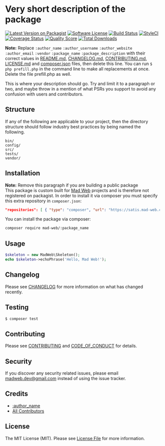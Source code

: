 # Very short description of the package

[![Latest Version on Packagist][ico-version]][link-packagist]
[![Software License][ico-license]](LICENSE.md)
[![Build Status][ico-travis]][link-travis]
[![StyleCI][ico-style]][link-style]
[![Coverage Status][ico-scrutinizer]][link-scrutinizer]
[![Quality Score][ico-code-quality]][link-code-quality]
[![Total Downloads][ico-downloads]][link-downloads]

**Note:** Replace ```:author_name``` ```:author_username``` ```:author_website``` ```:author_email``` ```:vendor``` ```:package_name``` ```:package_description``` with their correct values in [README.md](README.md), [CHANGELOG.md](CHANGELOG.md), [CONTRIBUTING.md](CONTRIBUTING.md), [LICENSE.md](LICENSE.md) and [composer.json](composer.json) files, then delete this line. You can run `$ php prefill.php` in the command line to make all replacements at once. Delete the file prefill.php as well.

This is where your description should go. Try and limit it to a paragraph or two, and maybe throw in a mention of what
PSRs you support to avoid any confusion with users and contributors.

## Structure

If any of the following are applicable to your project, then the directory structure should follow industry best practices by being named the following.

```
bin/        
config/
src/
tests/
vendor/
```

## Installation

**Note:** Remove this paragraph if you are building a public package  
This package is custom built for [Mad Web](https://github.com/mad-web) projects and is therefore not registered on packagist. In order to install it via composer you must specify this extra repository in `composer.json`:

```json
"repositories": [ { "type": "composer", "url": "https://satis.mad-web.com/" } ]
```

You can install the package via composer:

```bash
composer require mad-web/:package_name
```

## Usage

``` php
$skeleton = new MadWeb\Skeleton();
echo $skeleton->echoPhrase('Hello, Mad Web!');
```

## Changelog

Please see [CHANGELOG](CHANGELOG.md) for more information on what has changed recently.

## Testing

``` bash
$ composer test
```

## Contributing

Please see [CONTRIBUTING](CONTRIBUTING.md) and [CODE_OF_CONDUCT](CODE_OF_CONDUCT.md) for details.

## Security

If you discover any security related issues, please email madweb.dev@gmail.com instead of using the issue tracker.

## Credits

- [:author_name](https://github.com/:author_username)
- [All Contributors](../../contributors)

## License

The MIT License (MIT). Please see [License File](LICENSE.md) for more information.

[ico-version]: https://img.shields.io/packagist/v/mad-web/:package_name.svg?style=flat-square
[ico-license]: https://img.shields.io/badge/license-MIT-brightgreen.svg?style=flat-square
[ico-travis]: https://img.shields.io/travis/mad-web/:package_name/master.svg?style=flat-square
[ico-style]: https://styleci.io/repos/:repo_id/shield
[ico-scrutinizer]: https://img.shields.io/scrutinizer/coverage/g/mad-web/:package_name.svg?style=flat-square
[ico-code-quality]: https://img.shields.io/scrutinizer/g/mad-web/:package_name.svg?style=flat-square
[ico-downloads]: https://img.shields.io/packagist/dt/mad-web/:package_name.svg?style=flat-square

[link-packagist]: https://packagist.org/packages/mad-web/:package_name
[link-travis]: https://travis-ci.org/mad-web/:package_name
[link-style]: https://styleci.io/repos/:repo_id
[link-scrutinizer]: https://scrutinizer-ci.com/g/mad-web/:package_name/code-structure
[link-code-quality]: https://scrutinizer-ci.com/g/mad-web/:package_name
[link-downloads]: https://packagist.org/packages/mad-web/:package_name
[link-author]: https://github.com/:author_username
[link-contributors]: ../../contributors